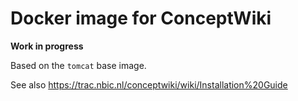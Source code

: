 # Docker image for ConceptWiki

**Work in progress**

Based on the `tomcat` base image.

See also https://trac.nbic.nl/conceptwiki/wiki/Installation%20Guide
